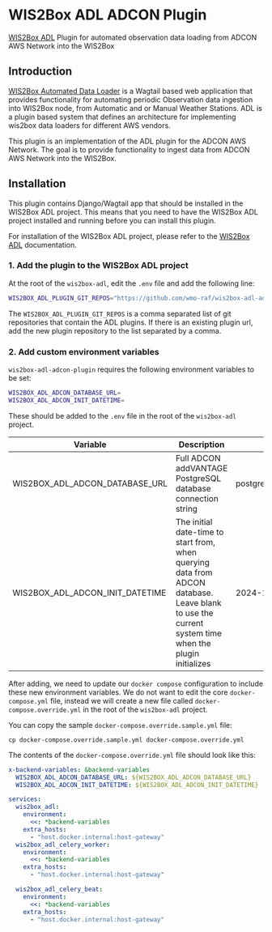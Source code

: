 # WIS2Box ADL ADCON Plugin

[WIS2Box ADL](https://github.com/wmo-raf/wis2box-adl) Plugin for automated observation data loading from ADCON AWS
Network into the WIS2Box

## Introduction

[WIS2Box Automated Data Loader](https://github.com/wmo-raf/wis2box-adl) is a Wagtail based web application that provides
functionality for automating periodic Observation data ingestion into WIS2Box node, from Automatic and or Manual
Weather Stations. ADL is a plugin based system that defines an architecture for implementing wis2box data loaders for
different AWS vendors.

This plugin is an implementation of the ADL plugin for the ADCON AWS Network. The goal is to provide
functionality to ingest data from ADCON AWS Network into the WIS2Box.

## Installation

This plugin contains Django/Wagtail app that should be installed in the WIS2Box ADL project. This means that you need to
have the WIS2Box ADL project installed and running before you can install this plugin.

For installation of the WIS2Box ADL project, please refer to the [WIS2Box ADL](https://github.com/wmo-raf/wis2box-adl)
documentation.

### 1. Add the plugin to the WIS2Box ADL project

At the root of the `wis2box-adl`, edit the `.env` file and add the following line:

```sh
WIS2BOX_ADL_PLUGIN_GIT_REPOS="https://github.com/wmo-raf/wis2box-adl-adcon-plugin.git"
```

The `WIS2BOX_ADL_PLUGIN_GIT_REPOS` is a comma separated list of git repositories that contain the ADL plugins. If there
is an existing plugin url, add the new plugin repository to the list separated by a comma.

### 2. Add custom environment variables

`wis2box-adl-adcon-plugin` requires the following environment variables to be set:

```sh
WIS2BOX_ADL_ADCON_DATABASE_URL=
WIS2BOX_ADL_ADCON_INIT_DATETIME=
```

These should be added to the `.env` file in the root of the `wis2box-adl` project.

| Variable                        | Description                                                                                                                                         | Example                                             | Required |
|---------------------------------|-----------------------------------------------------------------------------------------------------------------------------------------------------|-----------------------------------------------------|----------|
| WIS2BOX_ADL_ADCON_DATABASE_URL  | Full ADCON addVANTAGE PostgreSQL database connection string                                                                                         | postgres://postgres:postgres@<ip>:<port>/addvantage | YES      |
| WIS2BOX_ADL_ADCON_INIT_DATETIME | The initial date-time to start from, when querying data from ADCON database. Leave blank to use the current system time when the plugin initializes | 2024-10-29 00:00                                    | NO       |

After adding, we need to update our `docker compose` configuration to include these new environment variables. We do not
want to edit the core `docker-compose.yml` file, instead we will create a new file called `docker-compose.override.yml`
in the root of the `wis2box-adl` project.

You can copy the sample `docker-compose.override.sample.yml` file:

```shell
cp docker-compose.override.sample.yml docker-compose.override.yml
```

The contents of the `docker-compose.override.yml` file should look like this:

```yaml
x-backend-variables: &backend-variables
  WIS2BOX_ADL_ADCON_DATABASE_URL: ${WIS2BOX_ADL_ADCON_DATABASE_URL}
  WIS2BOX_ADL_ADCON_INIT_DATETIME: ${WIS2BOX_ADL_ADCON_INIT_DATETIME}

services:
  wis2box_adl:
    environment:
      <<: *backend-variables
    extra_hosts:
      - "host.docker.internal:host-gateway"
  wis2box_adl_celery_worker:
    environment:
      <<: *backend-variables
    extra_hosts:
      - "host.docker.internal:host-gateway"

  wis2box_adl_celery_beat:
    environment:
      <<: *backend-variables
    extra_hosts:
      - "host.docker.internal:host-gateway"
```






